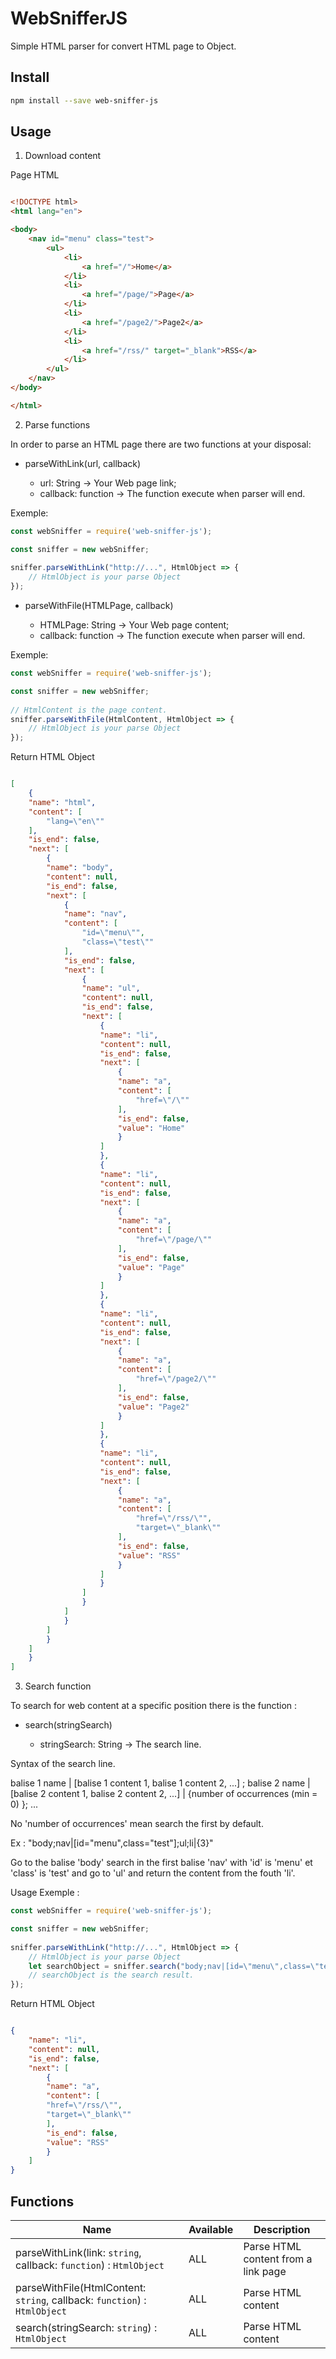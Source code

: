 # WebSnifferJS
Simple HTML parser for convert HTML page to Object.

## Install

``` bash
npm install --save web-sniffer-js

``` 

## Usage

1. Download content

Page HTML

``` html

<!DOCTYPE html>
<html lang="en">

<body>
    <nav id="menu" class="test">
        <ul>
            <li>
                <a href="/">Home</a>
            </li>
            <li>
                <a href="/page/">Page</a>
            </li>
            <li>
                <a href="/page2/">Page2</a>
            </li>
            <li>
                <a href="/rss/" target="_blank">RSS</a>
            </li>
        </ul>
    </nav>
</body>

</html>

```
2. Parse functions

In order to parse an HTML page there are two functions at your disposal:

- parseWithLink(url, callback)

    * url: String -> Your Web page link;
    * callback: function -> The function execute when parser will end.

Exemple:
``` js
const webSniffer = require('web-sniffer-js');

const sniffer = new webSniffer;
 
sniffer.parseWithLink("http://...", HtmlObject => {
    // HtmlObject is your parse Object
});

```

- parseWithFile(HTMLPage, callback)

    * HTMLPage: String -> Your Web page content;
    * callback: function -> The function execute when parser will end.

Exemple:
``` js
const webSniffer = require('web-sniffer-js');

const sniffer = new webSniffer;
 
// HtmlContent is the page content.
sniffer.parseWithFile(HtmlContent, HtmlObject => {
    // HtmlObject is your parse Object
});

```

Return HTML Object

``` json

[
    {
    "name": "html",
    "content": [
        "lang=\"en\""
    ],
    "is_end": false,
    "next": [
        {
        "name": "body",
        "content": null,
        "is_end": false,
        "next": [
            {
            "name": "nav",
            "content": [
                "id=\"menu\"",
                "class=\"test\""
            ],
            "is_end": false,
            "next": [
                {
                "name": "ul",
                "content": null,
                "is_end": false,
                "next": [
                    {
                    "name": "li",
                    "content": null,
                    "is_end": false,
                    "next": [
                        {
                        "name": "a",
                        "content": [
                            "href=\"/\""
                        ],
                        "is_end": false,
                        "value": "Home"
                        }
                    ]
                    },
                    {
                    "name": "li",
                    "content": null,
                    "is_end": false,
                    "next": [
                        {
                        "name": "a",
                        "content": [
                            "href=\"/page/\""
                        ],
                        "is_end": false,
                        "value": "Page"
                        }
                    ]
                    },
                    {
                    "name": "li",
                    "content": null,
                    "is_end": false,
                    "next": [
                        {
                        "name": "a",
                        "content": [
                            "href=\"/page2/\""
                        ],
                        "is_end": false,
                        "value": "Page2"
                        }
                    ]
                    },
                    {
                    "name": "li",
                    "content": null,
                    "is_end": false,
                    "next": [
                        {
                        "name": "a",
                        "content": [
                            "href=\"/rss/\"",
                            "target=\"_blank\""
                        ],
                        "is_end": false,
                        "value": "RSS"
                        }
                    ]
                    }
                ]
                }
            ]
            }
        ]
        }
    ]
    }
]

```

3. Search function

To search for web content at a specific position there is the function :

- search(stringSearch)

    * stringSearch: String -> The search line.

Syntax of the search line.

balise 1 name | [balise 1 content 1, balise 1 content 2, ...] ; balise 2 name | [balise 2 content 1, balise 2 content 2, ...] | {number of occurrences (min = 0) }; ...

No 'number of occurrences' mean search the first by default.


Ex : "body;nav|[id=\"menu\",class=\"test\"];ul;li|{3}"

Go to the balise 'body' search in the first balise 'nav' with 'id' is 'menu' et 'class' is 'test' and go to 'ul' and return the content from the fouth 'li'.

Usage Exemple :

``` js
const webSniffer = require('web-sniffer-js');

const sniffer = new webSniffer;
 
sniffer.parseWithLink("http://...", HtmlObject => {
    // HtmlObject is your parse Object
    let searchObject = sniffer.search("body;nav|[id=\"menu\",class=\"test\"];ul;li|{3}");
    // searchObject is the search result.
});


```

Return HTML Object

``` json

{
    "name": "li",
    "content": null,
    "is_end": false,
    "next": [
        {
        "name": "a",
        "content": [
        "href=\"/rss/\"",
        "target=\"_blank\""
        ],
        "is_end": false,
        "value": "RSS"
        }
    ]
}

```

## Functions

Name | Available | Description
---- | --------- | -----------
parseWithLink(link: `string`, callback: `function`) : `HtmlObject` | ALL | Parse HTML content from a link page
parseWithFile(HtmlContent: `string`, callback: `function`) : `HtmlObject` | ALL | Parse HTML content
search(stringSearch: `string`) : `HtmlObject` | ALL | Parse HTML content

```
